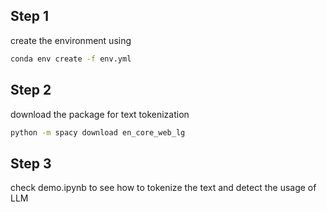 ## Step 1
create the environment using 

```bash
conda env create -f env.yml
```

## Step 2
download the package for text tokenization

```bash
python -m spacy download en_core_web_lg
```

## Step 3
check demo.ipynb to see how to tokenize the text and detect the usage of LLM